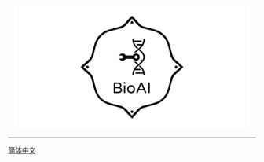 
<p align="center">
  <img height="250" src="./img/log2.png" />
</p>

---

[简体中文](https://github.com/BioAI-kits/BioAI/blob/master/bioai/design.md)




